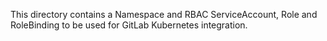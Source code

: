 This directory contains a Namespace and RBAC ServiceAccount, Role and RoleBinding to be used for GitLab Kubernetes integration.
